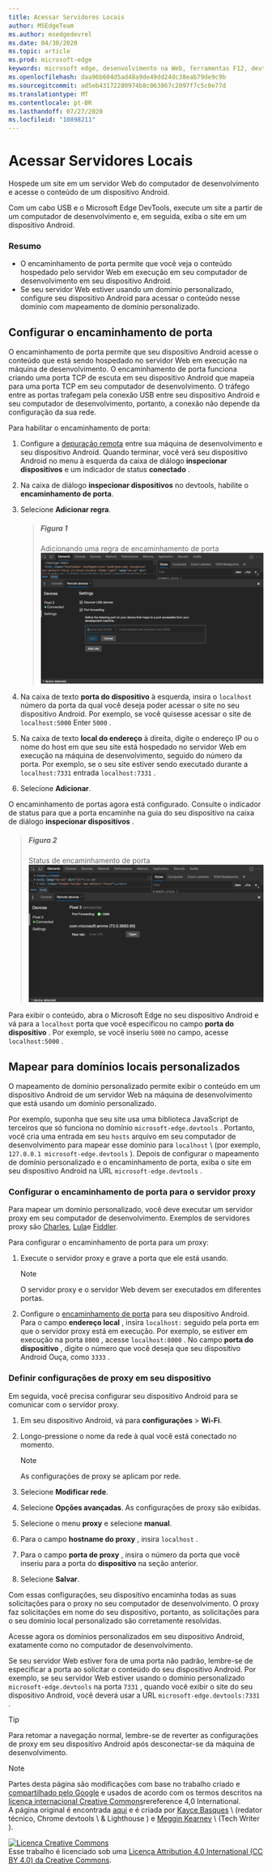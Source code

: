 ```yaml
---
title: Acessar Servidores Locais
author: MSEdgeTeam
ms.author: msedgedevrel
ms.date: 04/30/2020
ms.topic: article
ms.prod: microsoft-edge
keywords: microsoft edge, desenvolvimento na Web, ferramentas F12, devtools
ms.openlocfilehash: daa96b604d5ad48a9de49dd24dc38eab79de9c9b
ms.sourcegitcommit: ad5eb43172280974b8c063867c2097f7c5c0e77d
ms.translationtype: MT
ms.contentlocale: pt-BR
ms.lasthandoff: 07/27/2020
ms.locfileid: "10898211"
---
```

<!-- Copyright Kayce Basques 

   Licensed under the Apache License, Version 2.0 (the "License");
   you may not use this file except in compliance with the License.
   You may obtain a copy of the License at

       https://www.apache.org/licenses/LICENSE-2.0

   Unless required by applicable law or agreed to in writing, software
   distributed under the License is distributed on an "AS IS" BASIS,
   WITHOUT WARRANTIES OR CONDITIONS OF ANY KIND, either express or implied.
   See the License for the specific language governing permissions and
   limitations under the License.  -->  





# Acessar Servidores Locais   




Hospede um site em um servidor Web do computador de desenvolvimento e acesse o conteúdo de um dispositivo Android.  

Com um cabo USB e o Microsoft Edge DevTools, execute um site a partir de um computador de desenvolvimento e, em seguida, exiba o site em um dispositivo Android.  

### Resumo  

*   O encaminhamento de porta permite que você veja o conteúdo hospedado pelo servidor Web em execução em seu computador de desenvolvimento em seu dispositivo Android.  
*   Se seu servidor Web estiver usando um domínio personalizado, configure seu dispositivo Android para acessar o conteúdo nesse domínio com mapeamento de domínio personalizado.  

## Configurar o encaminhamento de porta   

O encaminhamento de porta permite que seu dispositivo Android acesse o conteúdo que está sendo hospedado no servidor Web em execução na máquina de desenvolvimento.  O encaminhamento de porta funciona criando uma porta TCP de escuta em seu dispositivo Android que mapeia para uma porta TCP em seu computador de desenvolvimento.  O tráfego entre as portas trafegam pela conexão USB entre seu dispositivo Android e seu computador de desenvolvimento, portanto, a conexão não depende da configuração da sua rede.  

Para habilitar o encaminhamento de porta:  

1.  Configure a [depuração remota][RemoteDebuggingGettingStarted] entre sua máquina de desenvolvimento e seu dispositivo Android.  Quando terminar, você verá seu dispositivo Android no menu à esquerda da caixa de diálogo **inspecionar dispositivos** e um indicador de status **conectado** .  
1.  Na caixa de diálogo **inspecionar dispositivos** no devtools, habilite o **encaminhamento de porta**.  
1.  Selecione **Adicionar regra**.  
    
    > ##### Figura 1  
    > Adicionando uma regra de encaminhamento de porta  
    > ![Adicionando uma regra de encaminhamento de porta][ImageAddRule]  
    
1.  Na caixa de texto **porta do dispositivo** à esquerda, insira o `localhost` número da porta da qual você deseja poder acessar o site no seu dispositivo Android.  Por exemplo, se você quisesse acessar o site de `localhost:5000` Enter `5000` .  
1.  Na caixa de texto **local do endereço** à direita, digite o endereço IP ou o nome do host em que seu site está hospedado no servidor Web em execução na máquina de desenvolvimento, seguido do número da porta.  Por exemplo, se o seu site estiver sendo executado durante a `localhost:7331` entrada `localhost:7331` .  
1.  Selecione **Adicionar**.  

O encaminhamento de portas agora está configurado.  Consulte o indicador de status para que a porta encaminhe na guia do seu dispositivo na caixa de diálogo **inspecionar dispositivos** .  

> ##### Figura 2  
> Status de encaminhamento de porta  
> ![Status de encaminhamento de porta][ImagePortForwardingStatus]  

Para exibir o conteúdo, abra o Microsoft Edge no seu dispositivo Android e vá para a `localhost` porta que você especificou no campo **porta do dispositivo** .  Por exemplo, se você inseriu `5000` no campo, acesse `localhost:5000` .  

## Mapear para domínios locais personalizados   

O mapeamento de domínio personalizado permite exibir o conteúdo em um dispositivo Android de um servidor Web na máquina de desenvolvimento que está usando um domínio personalizado.  

Por exemplo, suponha que seu site usa uma biblioteca JavaScript de terceiros que só funciona no domínio `microsoft-edge.devtools` .  Portanto, você cria uma entrada em seu `hosts` arquivo em seu computador de desenvolvimento para mapear esse domínio para `localhost` \ (por exemplo, `127.0.0.1 microsoft-edge.devtools` \).  Depois de configurar o mapeamento de domínio personalizado e o encaminhamento de porta, exiba o site em seu dispositivo Android na URL `microsoft-edge.devtools` .  

### Configurar o encaminhamento de porta para o servidor proxy  

Para mapear um domínio personalizado, você deve executar um servidor proxy em seu computador de desenvolvimento.  Exemplos de servidores proxy são [Charles][CharlesWebDebuggingProxy], [Lula][SquidOptimisingWebDelivery]e [Fiddler][FiddlerWebDebuggingProxy].  

Para configurar o encaminhamento de porta para um proxy:  

1.  Execute o servidor proxy e grave a porta que ele está usando.  
    
    > [!NOTE]
    > O servidor proxy e o servidor Web devem ser executados em diferentes portas.  
    
1.  Configure o [encaminhamento de porta](#set-up-port-forwarding) para seu dispositivo Android.  Para o campo **endereço local** , insira `localhost:` seguido pela porta em que o servidor proxy está em execução.  Por exemplo, se estiver em execução na porta `8000` , acesse `localhost:8000` .  No campo **porta do dispositivo** , digite o número que você deseja que seu dispositivo Android Ouça, como `3333` .  

### Definir configurações de proxy em seu dispositivo  

Em seguida, você precisa configurar seu dispositivo Android para se comunicar com o servidor proxy.  

1.  Em seu dispositivo Android, vá para **configurações**  >  **Wi-Fi**.  
1.  Longo-pressione o nome da rede à qual você está conectado no momento.  
    
    > [!NOTE]
    > As configurações de proxy se aplicam por rede.  
    
1.  Selecione **Modificar rede**.  
1.  Selecione **Opções avançadas**.  As configurações de proxy são exibidas.  
1.  Selecione o menu **proxy** e selecione **manual**.  
1.  Para o campo **hostname do proxy** , insira `localhost` .  
1.  Para o campo **porta de proxy** , insira o número da porta que você inseriu para a porta do **dispositivo** na seção anterior.  
1.  Selecione **Salvar**.  

Com essas configurações, seu dispositivo encaminha todas as suas solicitações para o proxy no seu computador de desenvolvimento.  O proxy faz solicitações em nome do seu dispositivo, portanto, as solicitações para o seu domínio local personalizado são corretamente resolvidas.  

Acesse agora os domínios personalizados em seu dispositivo Android, exatamente como no computador de desenvolvimento.  

Se seu servidor Web estiver fora de uma porta não padrão, lembre-se de especificar a porta ao solicitar o conteúdo do seu dispositivo Android.  Por exemplo, se seu servidor Web estiver usando o domínio personalizado `microsoft-edge.devtools` na porta `7331` , quando você exibir o site do seu dispositivo Android, você deverá usar a URL `microsoft-edge.devtools:7331` .  

> [!TIP]
> Para retomar a navegação normal, lembre-se de reverter as configurações de proxy em seu dispositivo Android após desconectar-se da máquina de desenvolvimento.  

<!--  -->  



<!-- image links -->  

[ImageAddRule]: /microsoft-edge/devtools-guide-chromium/media/remote-debugging-remote-devices-devices-port-forwarding-add-rule.msft.png "Figura 1: adicionando uma regra de encaminhamento de porta"  
[ImagePortForwardingStatus]: /microsoft-edge/devtools-guide-chromium/media/remote-debugging-remote-devices-devices-port-forwarding-5000-edge-user-agent.msft.png "Figura 2: status de encaminhamento de porta"  

<!-- links -->  

[RemoteDebuggingGettingStarted]: /microsoft-edge/devtools-guide-chromium/remote-debugging/index "Introdução à depuração remota de dispositivos Android"  

[CharlesWebDebuggingProxy]: https://www.charlesproxy.com "Proxy de depuração da Web Charles"  

[SquidOptimisingWebDelivery]: https://www.squid-cache.org "Lula: Optimising Web Delivery"  

[FiddlerWebDebuggingProxy]: https://www.telerik.com/fiddler "Fiddler – proxy de depuração de Web gratuito"  

> [!NOTE]
> Partes desta página são modificações com base no trabalho criado e [compartilhado pelo Google][GoogleSitePolicies] e usados de acordo com os termos descritos na [licença internacional Creative Commons][CCA4IL]rereference 4,0 International.  
> A página original é encontrada [aqui](https://developers.google.com/web/tools/chrome-devtools/remote-debugging/local-server) e é criada por [Kayce Basques][KayceBasques] \ (redator técnico, Chrome devtools \ & Lighthouse \) e [Meggin Kearney][MegginKearney] \ (Tech Writer \).  

[![Licença Creative Commons][CCby4Image]][CCA4IL]  
Esse trabalho é licenciado sob uma [Licença Attribution 4.0 International (CC BY 4.0) da Creative Commons][CCA4IL].  

[CCA4IL]: https://creativecommons.org/licenses/by/4.0  
[CCby4Image]: https://i.creativecommons.org/l/by/4.0/88x31.png  
[GoogleSitePolicies]: https://developers.google.com/terms/site-policies  
[KayceBasques]: https://developers.google.com/web/resources/contributors/kaycebasques  
[MegginKearney]: https://developers.google.com/web/resources/contributors/megginkearney  
